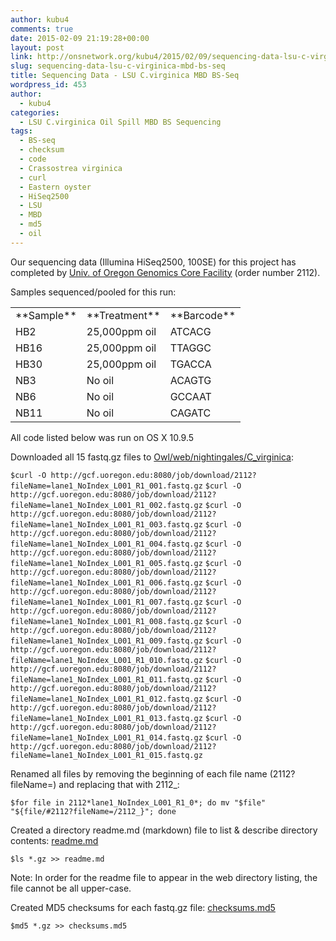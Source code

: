 ```yaml
---
author: kubu4
comments: true
date: 2015-02-09 21:19:28+00:00
layout: post
link: http://onsnetwork.org/kubu4/2015/02/09/sequencing-data-lsu-c-virginica-mbd-bs-seq/
slug: sequencing-data-lsu-c-virginica-mbd-bs-seq
title: Sequencing Data - LSU C.virginica MBD BS-Seq
wordpress_id: 453
author:
  - kubu4
categories:
  - LSU C.virginica Oil Spill MBD BS Sequencing
tags:
  - BS-seq
  - checksum
  - code
  - Crassostrea virginica
  - curl
  - Eastern oyster
  - HiSeq2500
  - LSU
  - MBD
  - md5
  - oil
---
```


Our sequencing data (Illumina HiSeq2500, 100SE) for this project has completed by [Univ. of Oregon Genomics Core Facility](http://gcf.uoregon.edu:8080/) (order number 2112).

Samples sequenced/pooled for this run:

<table >
<tbody >
<tr >

<td >**Sample**
</td>

<td >**Treatment**
</td>

<td >**Barcode**
</td>
</tr>
<tr >

<td >HB2
</td>

<td >25,000ppm oil
</td>

<td >ATCACG
</td>
</tr>
<tr >

<td >HB16
</td>

<td >25,000ppm oil
</td>

<td >TTAGGC
</td>
</tr>
<tr >

<td >HB30
</td>

<td >25,000ppm oil
</td>

<td >TGACCA
</td>
</tr>
<tr >

<td >NB3
</td>

<td >No oil
</td>

<td >ACAGTG
</td>
</tr>
<tr >

<td >NB6
</td>

<td >No oil
</td>

<td >GCCAAT
</td>
</tr>
<tr >

<td >NB11
</td>

<td >No oil
</td>

<td >CAGATC
</td>
</tr>
</tbody>
</table>

All code listed below was run on OS X 10.9.5

Downloaded all 15 fastq.gz files to [Owl/web/nightingales/C_virginica](http://owl.fish.washington.edu/nightingales/C_virginica/):

`$curl -O http://gcf.uoregon.edu:8080/job/download/2112?fileName=lane1_NoIndex_L001_R1_001.fastq.gz`
`$curl -O http://gcf.uoregon.edu:8080/job/download/2112?fileName=lane1_NoIndex_L001_R1_002.fastq.gz`
`$curl -O http://gcf.uoregon.edu:8080/job/download/2112?fileName=lane1_NoIndex_L001_R1_003.fastq.gz`
`$curl -O http://gcf.uoregon.edu:8080/job/download/2112?fileName=lane1_NoIndex_L001_R1_004.fastq.gz`
`$curl -O http://gcf.uoregon.edu:8080/job/download/2112?fileName=lane1_NoIndex_L001_R1_005.fastq.gz`
`$curl -O http://gcf.uoregon.edu:8080/job/download/2112?fileName=lane1_NoIndex_L001_R1_006.fastq.gz`
`$curl -O http://gcf.uoregon.edu:8080/job/download/2112?fileName=lane1_NoIndex_L001_R1_007.fastq.gz`
`$curl -O http://gcf.uoregon.edu:8080/job/download/2112?fileName=lane1_NoIndex_L001_R1_008.fastq.gz`
`$curl -O http://gcf.uoregon.edu:8080/job/download/2112?fileName=lane1_NoIndex_L001_R1_009.fastq.gz`
`$curl -O http://gcf.uoregon.edu:8080/job/download/2112?fileName=lane1_NoIndex_L001_R1_010.fastq.gz`
`$curl -O http://gcf.uoregon.edu:8080/job/download/2112?fileName=lane1_NoIndex_L001_R1_011.fastq.gz`
`$curl -O http://gcf.uoregon.edu:8080/job/download/2112?fileName=lane1_NoIndex_L001_R1_012.fastq.gz`
`$curl -O http://gcf.uoregon.edu:8080/job/download/2112?fileName=lane1_NoIndex_L001_R1_013.fastq.gz`
`$curl -O http://gcf.uoregon.edu:8080/job/download/2112?fileName=lane1_NoIndex_L001_R1_014.fastq.gz`
`$curl -O http://gcf.uoregon.edu:8080/job/download/2112?fileName=lane1_NoIndex_L001_R1_015.fastq.gz`



Renamed all files by removing the beginning of each file name (2112?fileName=) and replacing that with 2112_:

`$for file in 2112*lane1_NoIndex_L001_R1_0*; do mv "$file" "${file/#2112?fileName=/2112_}"; done`



Created a directory readme.md (markdown) file to list & describe directory contents: [readme.md](http://owl.fish.washington.edu/nightingales/C_virginica/readme.md)

`$ls *.gz >> readme.md`

Note: In order for the readme file to appear in the web directory listing, the file cannot be all upper-case.



Created MD5 checksums for each fastq.gz file: [checksums.md5](http://owl.fish.washington.edu/nightingales/C_virginica/checksums.md5)

`$md5 *.gz >> checksums.md5`
